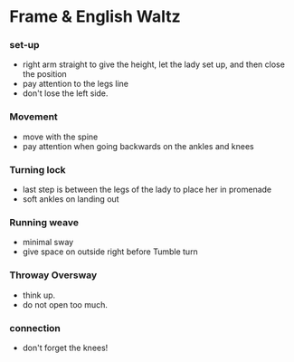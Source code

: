# Frame & English Waltz

### set-up

- right arm straight to give the height, let the lady set up, and then close the position
- pay attention to the legs line
- don't lose the left side.

###  Movement

- move with the spine
- pay attention when going backwards on the ankles and knees

### Turning lock

- last step is between the legs of the lady to place her in promenade
- soft ankles on landing out

### Running weave

- minimal sway
- give space on outside right before Tumble turn

### Throway Oversway

- think up.
- do not open too much.

### connection

- don't forget the knees!